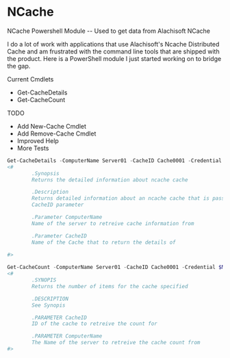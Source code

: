 # NCache
NCache Powershell Module -- Used to get data from Alachisoft NCache

I do a lot of work with applications that use Alachisoft's Ncache Distributed Cache and am frustrated with the command line tools that are shipped with the product. Here is a PowerShell module I just started working on to bridge the gap.

Current Cmdlets
* Get-CacheDetails
* Get-CacheCount

TODO
* Add New-Cache Cmdlet
* Add Remove-Cache Cmdlet
* Improved Help
* More Tests

```powershell
Get-CacheDetails -ComputerName Server01 -CacheID Cache0001 -Credential $MyCred
<#
        .Synopsis
        Returns the detailed information about ncache cache

        .Description
        Returns detailed information about an ncache cache that is passed to the
        CacheID parameter

        .Parameter ComputerName
        Name of the server to retreive cache information from

        .Parameter CacheID
        Name of the Cache that to return the details of
            
#>

Get-CacheCount -ComputerName Server01 -CacheID Cache0001 -Credential $MyCred
<#
        .SYNOPIS 
        Returns the number of items for the cache specified

        .DESCRIPTION
        See Synopis

        .PARAMETER CacheID
        ID of the cache to retreive the count for

        .PARAMETER ComputerName
        The Name of the server to retreive the cache count from
#>
```


